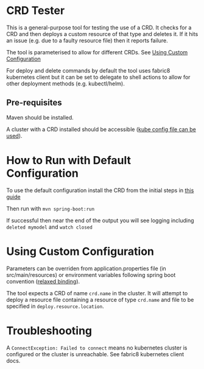 # CRD Tester

This is a general-purpose tool for testing the use of a CRD. It checks for a CRD and then deploys a custom resource of that type and deletes it. If it hits an issue (e.g. due to a faulty resource file) then it reports failure. 

The tool is parameterised to allow for different CRDs. See [Using Custom Configuration](#using-custom-configuration)

For deploy and delete commands by default the tool uses fabric8 kubernetes client but it can be set to delegate to shell actions to allow for other deployment methods (e.g. kubectl/helm).

## Pre-requisites

Maven should be installed. 

A cluster with a CRD installed should be accessible ([kube config file can be used](https://github.com/fabric8io/kubernetes-client/blob/master/README.md#configuring-the-client)). 

# How to Run with Default Configuration

To use the default configuration install the CRD from the initial steps in [this guide](https://github.com/SeldonIO/seldon-core/blob/master/notebooks/helm_examples.ipynb)

Then run with `mvn spring-boot:run`

If successful then near the end of the output you will see logging including `deleted mymodel` and `watch closed`

# Using Custom Configuration

Parameters can be overriden from application.properties file (in src/main/resources) or environment variables following spring boot convention ([relaxed binding](https://github.com/spring-projects/spring-boot/wiki/Relaxed-Binding-2.0)).

The tool expects a CRD of name `crd.name` in the cluster. It will attempt to deploy a resource file containing a resource of type `crd.name` and file to be specified in `deploy.resource.location`.

# Troubleshooting

A `ConnectException: Failed to connect` means no kubernetes cluster is configured or the cluster is unreachable. See fabric8 kubernetes client docs.